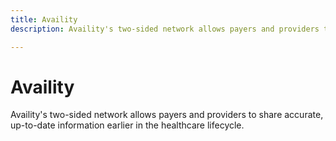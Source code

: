 ```yaml
---
title: Availity
description: Availity's two-sided network allows payers and providers to share accurate, up-to-date information earlier in the healthcare lifecycle.

---
```


# Availity

Availity's two-sided network allows payers and providers to share accurate, up-to-date information earlier in the healthcare lifecycle.
